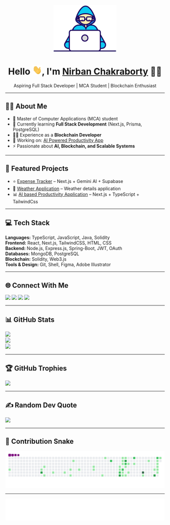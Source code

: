 <p align="center">
  <img src="./images/Developer.gif" width="200px">
</p>

<h1 align="center"> 
  Hello <img src="./images/Hi.gif" width="30px" height="30px">, I'm 
  <a href="https://nirban-chakraborty.netlify.app" target="_blank">Nirban Chakraborty</a> 👨‍💻
</h1>

<p align="center">
  Aspiring Full Stack Developer | MCA Student | Blockchain Enthusiast
</p>

---

## 👨‍💻 About Me
- 🔭 Master of Computer Applications (MCA) student  
- 🌱 Currently learning **Full Stack Development** (Next.js, Prisma, PostgreSQL)  
- 🧑‍💻 Experience as a **Blockchain Developer**  
- 🎯 Working on: [AI Powered Productivity App](https://github.com/nirban256/ai_powered_productivity_app)  
- ⚡ Passionate about **AI, Blockchain, and Scalable Systems**

---

## 🚀 Featured Projects
- ⭐ [Expense Tracker](https://expense-tracker-phi-wine.vercel.app/) – Next.js + Gemini AI + Supabase  
- 🌅 [Weather Application](https://klimatee.vercel.app/) – Weather details application  
- 📊 [AI based Productivity Application](https://ai-powered-productivity-app.vercel.app/) – Next.js + TypeScript + TailwindCss  

---

## 💻 Tech Stack
**Languages:** TypeScript, JavaScript, Java, Solidity  
**Frontend:** React, Next.js, TailwindCSS, HTML, CSS  
**Backend:** Node.js, Express.js, Spring-Boot, JWT, OAuth  
**Databases:** MongoDB, PostgreSQL  
**Blockchain:** Solidity, Web3.js  
**Tools & Design:** Git, Shell, Figma, Adobe Illustrator  

---

## 🌐 Connect With Me
<p align="left">
<a href="https://linkedin.com/in/nirban-chakraborty" target="_blank"><img src="https://skillicons.dev/icons?i=linkedin" height="48"/></a>
<a href="mailto:nirban256@gmail.com" target="_blank"><img src="https://skillicons.dev/icons?i=gmail" height="48"/></a>
<a href="https://leetcode.com/u/challenger882" target="_blank"><img src="https://img.icons8.com/external-tal-revivo-color-tal-revivo/48/external-level-up-your-coding-skills-and-quickly-land-a-job-logo-color-tal-revivo.png"/></a>
<a href="https://codeforces.com/profile/nirban256" target="_blank"><img src="https://img.icons8.com/external-tal-revivo-color-tal-revivo/48/external-codeforces-programming-competitions-and-contests-programming-community-logo-color-tal-revivo.png"/></a>
</p>

---

## 📊 GitHub Stats
![](https://github-readme-stats.vercel.app/api?username=nirban256&theme=dark&hide_border=false&include_all_commits=true&count_private=false)<br/>
![](https://github-readme-streak-stats.herokuapp.com/?user=nirban256&theme=dark&hide_border=false)<br/>
![](https://github-readme-stats.vercel.app/api/top-langs/?username=nirban256&theme=dark&hide_border=false&layout=compact)

---

## 🏆 GitHub Trophies
![](https://github-profile-trophy.vercel.app/?username=nirban256&theme=radical&no-frame=false&no-bg=true&margin-w=4)

---

## ✍️ Random Dev Quote
![](https://quotes-github-readme.vercel.app/api?type=horizontal&theme=radical)

---

## 🐍 Contribution Snake
![GitHub Snake](https://raw.githubusercontent.com/nirban256/nirban256/output/snake.gif)

---

<p align="center">
  <img align="center" height="70" alt="Thanks" width="100%" src="./images/marquee.svg"/>
</p>
